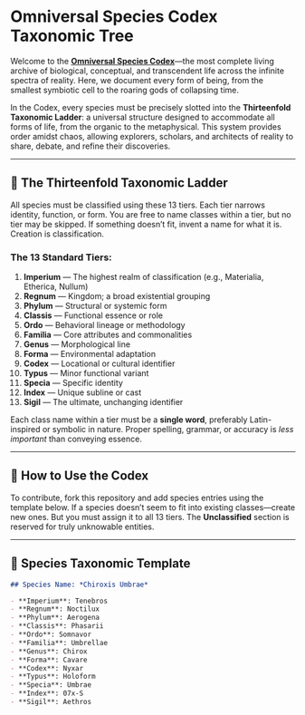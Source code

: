 # Omniversal Species Codex Taxonomic Tree

Welcome to the **[Omniversal Species Codex](..)**—the most complete living archive of biological, conceptual, and transcendent life across the infinite spectra of reality. Here, we document every form of being, from the smallest symbiotic cell to the roaring gods of collapsing time.

In the Codex, every species must be precisely slotted into the **Thirteenfold Taxonomic Ladder**: a universal structure designed to accommodate all forms of life, from the organic to the metaphysical. This system provides order amidst chaos, allowing explorers, scholars, and architects of reality to share, debate, and refine their discoveries.

---

## 🧬 The Thirteenfold Taxonomic Ladder

All species must be classified using these 13 tiers. Each tier narrows identity, function, or form. You are free to name classes within a tier, but no tier may be skipped. If something doesn’t fit, invent a name for what it is. Creation is classification.

### The 13 Standard Tiers:

1. **Imperium** — The highest realm of classification (e.g., Materialia, Etherica, Nullum)
2. **Regnum** — Kingdom; a broad existential grouping
3. **Phylum** — Structural or systemic form
4. **Classis** — Functional essence or role
5. **Ordo** — Behavioral lineage or methodology
6. **Familia** — Core attributes and commonalities
7. **Genus** — Morphological line
8. **Forma** — Environmental adaptation
9. **Codex** — Locational or cultural identifier
10. **Typus** — Minor functional variant
11. **Specia** — Specific identity
12. **Index** — Unique subline or cast
13. **Sigil** — The ultimate, unchanging identifier

Each class name within a tier must be a **single word**, preferably Latin-inspired or symbolic in nature. Proper spelling, grammar, or accuracy is *less important* than conveying essence.

---

## 📝 How to Use the Codex

To contribute, fork this repository and add species entries using the template below. If a species doesn’t seem to fit into existing classes—create new ones. But you must assign it to all 13 tiers. The **Unclassified** section is reserved for truly unknowable entities.

---

## 📜 Species Taxonomic Template

```markdown
## Species Name: *Chiroxis Umbrae*

- **Imperium**: Tenebros
- **Regnum**: Noctilux
- **Phylum**: Aerogena
- **Classis**: Phasarii
- **Ordo**: Somnavor
- **Familia**: Umbrellae
- **Genus**: Chirox
- **Forma**: Cavare
- **Codex**: Nyxar
- **Typus**: Holoform
- **Specia**: Umbrae
- **Index**: 07x-S
- **Sigil**: Aethros
```
